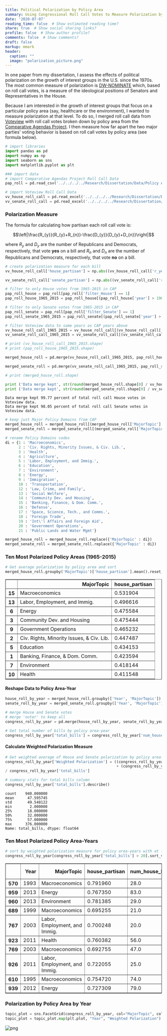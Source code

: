 ```yaml
---
title: Political Polarization by Policy Area
summary: Using Congressional Roll Call Votes to Measure Polarization by Policy Area
date: '2020-07-07'
reading_time: false  # Show estimated reading time?
share: true  # Show social sharing links?
profile: false  # Show author profile?
comments: false  # Show comments?
draft: false
markup: mmark
header:
  caption: ""
  image: "polarization_picture.png"
---
```

In one paper from my dissertation, I assess the effects of political polarization on the growth of interest groups in the U.S. since the 1970s. The most common measure of polarization is [DW-NOMINATE](https://voteview.com/about) which, based on roll call votes, is a measure of the ideological positions of Senators and Representatives in the House. 

Because I am interested in the growth of interest groups that focus on a particular policy area (say, healthcare or the environment), I wanted to measure polarization at that level. To do so, I merged roll call data from [Voteview](https://voteview.com/data) with roll call votes broken down by policy area from the [Comparative Agendas Project](https://www.comparativeagendas.net/us). I then measure how far apart the two major parties' voting behavior is based on roll call votes by policy area (see formula below). 


```python
# import libraries
import pandas as pd
import numpy as np
import seaborn as sns
import matplotlib.pyplot as plt
```


```python
### import data
# import Comparative Agendas Project Roll Call Data
pap_roll = pd.read_csv('../../../../Research/Dissertation/Data/Policy Agendas Project/US-Legislative-roll_call_votes_18.2.csv', low_memory=False)

# import Voteview Roll Call Data
vv_house_roll_call = pd.read_excel('../../../../Research/Dissertation/Data/hdemrep35_113.xlsx')
vv_senate_roll_call = pd.read_excel('../../../../Research/Dissertation/Data/sdemrep35_113.xlsx')
```

### Polarization Measure

The formula for calculating how partisan each roll call vote is:

$$\left|\frac{R_{y}}{R_{y}+R_{n}}-\frac{D_{y}}{D_{y}+D_{n}}\right|$$

where ${R_{y}}$ and ${D_{y}}$ are the number of Republicans and Democrats, respectively, that vote **yes** on a bill and ${R_{n}}$ and ${D_{n}}$ are the number of Republicans and Democrats, respectively, that vote **no** on a bill.


```python
# create polarization measure for each bill
vv_house_roll_call['house_partisan'] = np.abs((vv_house_roll_call['r_yeas'] / (vv_house_roll_call['r_yeas'] + vv_house_roll_call['r_nays'])) - (vv_house_roll_call['d_yeas'] / (vv_house_roll_call['d_yeas'] + vv_house_roll_call['d_nays'])))

vv_senate_roll_call['senate_partisan'] = np.abs((vv_senate_roll_call['r_yeas'] / (vv_senate_roll_call['r_yeas'] + vv_senate_roll_call['r_nays'])) - (vv_senate_roll_call['d_yeas'] / (vv_senate_roll_call['d_yeas'] + vv_senate_roll_call['d_nays'])))
```


```python
# filter to only House votes from 1965-2015 in CAP
pap_roll_house = pap_roll[pap_roll['filter_House'] == 1]
pap_roll_house_1965_2015 = pap_roll_house[(pap_roll_house['year'] > 1964) & (pap_roll_house['year'] < 2016)]

# filter to only Senate votes from 1965-2015 in CAP
pap_roll_senate = pap_roll[pap_roll['filter_Senate'] == 1]
pap_roll_senate_1965_2015 = pap_roll_senate[(pap_roll_senate['year'] > 1964) & (pap_roll_senate['year'] < 2016)]

# filter Voteview data to same years as CAP years above
vv_house_roll_call_1965_2015 = vv_house_roll_call[(vv_house_roll_call['year'] > 1964) & (vv_house_roll_call['year'] < 2016)]
vv_senate_roll_call_1965_2015 = vv_senate_roll_call[(vv_senate_roll_call['year'] > 1964) & (vv_senate_roll_call['year'] < 2016)]

# print (vv_house_roll_call_1965_2015.shape)
# print (pap_roll_house_1965_2015.shape)

merged_house_roll = pd.merge(vv_house_roll_call_1965_2015, pap_roll_house_1965_2015, on=['year', 'cong', 'rc_count']).rename(columns={'year': 'Year', 'pap_majortopic' : 'MajorTopic', 'rc_count' : 'num_house_bills'})

merged_senate_roll = pd.merge(vv_senate_roll_call_1965_2015, pap_roll_senate_1965_2015, on=['year', 'cong', 'rc_count']).rename(columns={'year': 'Year', 'pap_majortopic' : 'MajorTopic', 'rc_count' : 'num_senate_bills'})

# print (merged_house_roll.shape)

print ('Data merge kept', str(round(merged_house_roll.shape[0] / vv_house_roll_call_1965_2015.shape[0] * 100, 2)), 'percent of total roll call House votes in Voteview data.')
print ('Data merge kept', str(round(merged_senate_roll.shape[0] / vv_senate_roll_call_1965_2015.shape[0] * 100, 2)), 'percent of total roll call Senate votes in Voteview data.')
```

    Data merge kept 99.77 percent of total roll call House votes in Voteview data.
    Data merge kept 98.05 percent of total roll call Senate votes in Voteview data.
    


```python
# keep just Major Policy Domains from CAP
merged_house_roll = merged_house_roll[(merged_house_roll['MajorTopic'] > 0) & (merged_house_roll['MajorTopic'] < 22)]
merged_senate_roll = merged_senate_roll[(merged_senate_roll['MajorTopic'] > 0) & (merged_senate_roll['MajorTopic'] < 22)]
```


```python
# rename Policy Domains codes
di = {1 : 'Macroeconomics', 
      2 : 'Civ. Rights, Minority Issues, & Civ. Lib.',
      3 : 'Health',
      4 : 'Agriculture',
      5 : 'Labor, Employment, and Immig.',
      6 : 'Education',
      7 : 'Environment',
      8 : 'Energy',
      9 : 'Immigration',
      10 : 'Transportation',
      12 : 'Law, Crime, and Family',
      13 : 'Social Welfare',
      14 : 'Community Dev. and Housing',
      15 : 'Banking, Finance, & Dom. Comm.',
      16 : 'Defense',
      17 : 'Space, Science, Tech., and Comms.',
      18 : 'Foreign Trade',
      19 : 'Int\'l Affairs and Foreign Aid',
      20 : 'Government Operations',
      21 : 'Public Lands and Water Mgmt'}

merged_house_roll = merged_house_roll.replace({'MajorTopic' : di})
merged_senate_roll = merged_senate_roll.replace({'MajorTopic' : di})
```

### Ten Most Polarized Policy Areas (1965-2015)


```python
# Get average polarization by policy area and sort
merged_house_roll.groupby('MajorTopic')['house_partisan'].mean().reset_index().sort_values(by='house_partisan', ascending=False).head(10)
```




<div>
<style scoped>
    .dataframe tbody tr th:only-of-type {
        vertical-align: middle;
    }

    .dataframe tbody tr th {
        vertical-align: top;
    }

    .dataframe thead th {
        text-align: right;
    }
</style>
<table border="1" class="dataframe">
  <thead>
    <tr style="text-align: right;">
      <th></th>
      <th>MajorTopic</th>
      <th>house_partisan</th>
    </tr>
  </thead>
  <tbody>
    <tr>
      <th>15</th>
      <td>Macroeconomics</td>
      <td>0.531904</td>
    </tr>
    <tr>
      <th>13</th>
      <td>Labor, Employment, and Immig.</td>
      <td>0.496616</td>
    </tr>
    <tr>
      <th>6</th>
      <td>Energy</td>
      <td>0.475584</td>
    </tr>
    <tr>
      <th>3</th>
      <td>Community Dev. and Housing</td>
      <td>0.475444</td>
    </tr>
    <tr>
      <th>9</th>
      <td>Government Operations</td>
      <td>0.465232</td>
    </tr>
    <tr>
      <th>2</th>
      <td>Civ. Rights, Minority Issues, &amp; Civ. Lib.</td>
      <td>0.447487</td>
    </tr>
    <tr>
      <th>5</th>
      <td>Education</td>
      <td>0.434153</td>
    </tr>
    <tr>
      <th>1</th>
      <td>Banking, Finance, &amp; Dom. Comm.</td>
      <td>0.423594</td>
    </tr>
    <tr>
      <th>7</th>
      <td>Environment</td>
      <td>0.418144</td>
    </tr>
    <tr>
      <th>10</th>
      <td>Health</td>
      <td>0.411548</td>
    </tr>
  </tbody>
</table>
</div>



#### Reshape Data to Policy Area-Year


```python
house_roll_by_year = merged_house_roll.groupby(['Year', 'MajorTopic']).agg({'house_partisan' : 'mean', 'num_house_bills' : 'size'}).reset_index()
senate_roll_by_year = merged_senate_roll.groupby(['Year', 'MajorTopic']).agg({'senate_partisan' : 'mean', 'num_senate_bills' : 'size'}).reset_index()
```


```python
# merge House and Senate votes
# merge 'outer' to keep all
congress_roll_by_year = pd.merge(house_roll_by_year, senate_roll_by_year, on=['Year', 'MajorTopic'], how='outer')
```


```python
# Get total number of bills by policy area-year
congress_roll_by_year['total_bills'] = congress_roll_by_year['num_house_bills'] + congress_roll_by_year['num_senate_bills']
```

#### Calculate Weighted Polarization Measure


```python
# Get weighted average of House and Senate polarization by policy area-year
congress_roll_by_year['Weighted Polarization'] = ((congress_roll_by_year['house_partisan'] * congress_roll_by_year['num_house_bills']) \
                                                  + (congress_roll_by_year['senate_partisan'] * congress_roll_by_year['num_senate_bills'])) \
/ congress_roll_by_year['total_bills']
```


```python
# summary stats for total bills column
congress_roll_by_year['total_bills'].describe()
```




    count    940.000000
    mean      47.595745
    std       49.548122
    min        2.000000
    25%       18.000000
    50%       32.000000
    75%       57.000000
    max      376.000000
    Name: total_bills, dtype: float64



### Ten Most Polarized Policy Area-Years


```python
# sort by weighted polarization measure for policy area-years with at least 20 total bills
congress_roll_by_year[congress_roll_by_year['total_bills'] > 20].sort_values(by='Weighted Polarization', ascending=False).head(10)
```




<div>
<style scoped>
    .dataframe tbody tr th:only-of-type {
        vertical-align: middle;
    }

    .dataframe tbody tr th {
        vertical-align: top;
    }

    .dataframe thead th {
        text-align: right;
    }
</style>
<table border="1" class="dataframe">
  <thead>
    <tr style="text-align: right;">
      <th></th>
      <th>Year</th>
      <th>MajorTopic</th>
      <th>house_partisan</th>
      <th>num_house_bills</th>
      <th>senate_partisan</th>
      <th>num_senate_bills</th>
      <th>total_bills</th>
      <th>Weighted Polarization</th>
    </tr>
  </thead>
  <tbody>
    <tr>
      <th>570</th>
      <td>1993</td>
      <td>Macroeconomics</td>
      <td>0.791960</td>
      <td>28.0</td>
      <td>0.841347</td>
      <td>35.0</td>
      <td>63.0</td>
      <td>0.819397</td>
    </tr>
    <tr>
      <th>959</th>
      <td>2013</td>
      <td>Energy</td>
      <td>0.767350</td>
      <td>83.0</td>
      <td>0.644231</td>
      <td>2.0</td>
      <td>85.0</td>
      <td>0.764453</td>
    </tr>
    <tr>
      <th>960</th>
      <td>2013</td>
      <td>Environment</td>
      <td>0.781385</td>
      <td>29.0</td>
      <td>0.689239</td>
      <td>7.0</td>
      <td>36.0</td>
      <td>0.763468</td>
    </tr>
    <tr>
      <th>689</th>
      <td>1999</td>
      <td>Macroeconomics</td>
      <td>0.695255</td>
      <td>21.0</td>
      <td>0.806076</td>
      <td>27.0</td>
      <td>48.0</td>
      <td>0.757592</td>
    </tr>
    <tr>
      <th>767</th>
      <td>2003</td>
      <td>Labor, Employment, and Immig.</td>
      <td>0.700248</td>
      <td>20.0</td>
      <td>0.859363</td>
      <td>11.0</td>
      <td>31.0</td>
      <td>0.756708</td>
    </tr>
    <tr>
      <th>923</th>
      <td>2011</td>
      <td>Health</td>
      <td>0.760382</td>
      <td>56.0</td>
      <td>0.661634</td>
      <td>4.0</td>
      <td>60.0</td>
      <td>0.753799</td>
    </tr>
    <tr>
      <th>769</th>
      <td>2003</td>
      <td>Macroeconomics</td>
      <td>0.692755</td>
      <td>47.0</td>
      <td>0.811563</td>
      <td>40.0</td>
      <td>87.0</td>
      <td>0.747379</td>
    </tr>
    <tr>
      <th>926</th>
      <td>2011</td>
      <td>Labor, Employment, and Immig.</td>
      <td>0.722055</td>
      <td>25.0</td>
      <td>0.754693</td>
      <td>12.0</td>
      <td>37.0</td>
      <td>0.732640</td>
    </tr>
    <tr>
      <th>610</th>
      <td>1995</td>
      <td>Macroeconomics</td>
      <td>0.754720</td>
      <td>74.0</td>
      <td>0.697245</td>
      <td>67.0</td>
      <td>141.0</td>
      <td>0.727409</td>
    </tr>
    <tr>
      <th>939</th>
      <td>2012</td>
      <td>Energy</td>
      <td>0.727309</td>
      <td>79.0</td>
      <td>0.718141</td>
      <td>10.0</td>
      <td>89.0</td>
      <td>0.726279</td>
    </tr>
  </tbody>
</table>
</div>



### Polarization by Policy Area by Year


```python
topic_plot = sns.FacetGrid(congress_roll_by_year, col="MajorTopic", col_wrap=3, height=2.5, aspect=1.5, margin_titles=False)
topic_plot = topic_plot.map(plt.plot, "Year", "Weighted Polarization")
```


![png](./index_22_0.png)



```python

```

